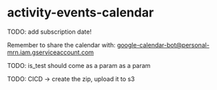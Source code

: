 # activity-events-calendar


TODO: add subscription date!

Remember to share the calendar with: 	google-calendar-bot@personal-mrn.iam.gserviceaccount.com

TODO: is_test should come as a param as a param

TODO: CICD -> create the zip, upload it to s3
